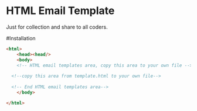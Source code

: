 # HTML Email Template
Just for collection and share to all coders.

#Installation
```html
<html>
	<head><head/>
	<body>
	<!-- HTML email templates area, copy this area to your own file -->
  
  <!--copy this area from template.html to your own file-->
  
  <!-- End HTML email templates area-->
	</body>

</html>
```
